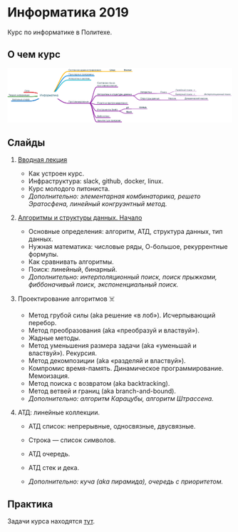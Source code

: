 # Информатика 2019

Курс по информатике в Политехе.

## О чем курс

![syllabus](syllabus/syllabus.png)

## Слайды

1. [Вводная лекция](https://korikov.cc/?d=2019-informatika-01-vvodnaya-lekciya) 

   - Как устроен курс.
   - Инфраструктура: slack, github, docker, linux. 
   - Курс молодого питониста.
   - *Дополнительно: элементарная комбинаторика, решето Эратосфена, линейный конгруэнтный метод.*

2. [Алгоритмы и структуры данных. Начало](https://korikov.cc/?d=2019-informatika-02-algoritmy-i-struktury-dannyh-nachalo)

   - Основные определения: алгоритм, АТД, структура данных, тип данных. 
   - Нужная математика: числовые ряды, О-большое, рекуррентные формулы.
   - Как сравнивать алгоритмы. 
   - Поиск: линейный, бинарный.
   - *Дополнительно: интерполяционный поиск, поиск прыжками, фиббоначивый поиск, экспоненциальный поиск.*

3. Проектирование алгоритмов ☠️ 

   - Метод грубой силы (aka решение «в лоб»).  Исчерпывающий перебор.
   - Метод преобразования (aka «преобразуй и властвуй»).
   - Жадные методы.
   - Метод уменьшения размера задачи (aka «уменьшай и властвуй»). Рекурсия.
   - Метод декомпозиции (aka «разделяй и властвуй»).
   - Компромис время-память. Динамическое программирование. Мемоизация.
   - Метод поиска с возвратом (aka backtracking).
   - Метод ветвей и границ (aka branch-and-bound).
   - *Дополнительно: алгоритм Карацубы, алгоритм Штрассена.*

4. АТД: линейные коллекции.

   - АТД список: непрерывные, односвязные, двусвязные.
   - Строка — список символов.
   - АТД очередь.
   - АТД стек и дека.

   - *Дополнительно: куча (aka пирамида),  очередь с приоритетом.*


## Практика

Задачи курса находятся [тут](tasks.md).
